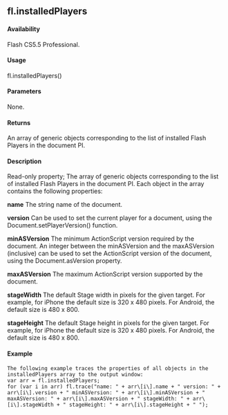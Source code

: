 ## fl.installedPlayers

#### Availability

Flash CS5.5 Professional.

#### Usage

fl.installedPlayers()

#### Parameters

None.

#### Returns

An array of generic objects corresponding to the list of installed Flash Players in the document PI.

#### Description

Read-only property; The array of generic objects corresponding to the list of installed Flash Players in the document PI. Each object in the array contains the following properties:
>
**name** The string name of the document.
>
**version** Can be used to set the current player for a document, using the Document.setPlayerVersion() function.
>
**minASVersion** The minimum ActionScript version required by the document. An integer between the minASVersion and the maxASVersion (inclusive) can be used to set the ActionScript version of the document, using the Document.asVersion property.
>
**maxASVersion** The maximum ActionScript version supported by the document.
>
**stageWidth** The default Stage width in pixels for the given target. For example, for iPhone the default size is 320 x 480 pixels. For Android, the default size is 480 x 800.
>
**stageHeight** The default Stage height in pixels for the given target. For example, for iPhone the default size is 320 x 480 pixels. For Android, the default size is 480 x 800.

#### Example

```
The following example traces the properties of all objects in the installedPlayers array to the output window:
var arr = fl.installedPlayers;
for (var i in arr) fl.trace("name: " + arr\[i\].name + " version: " + arr\[i\].version + " minASVersion: " + arr\[i\].minASVersion + " maxASVersion: " + arr\[i\].maxASVersion + " stageWidth: " + arr\[i\].stageWidth + " stageHeight: " + arr\[i\].stageHeight + " ");

```
